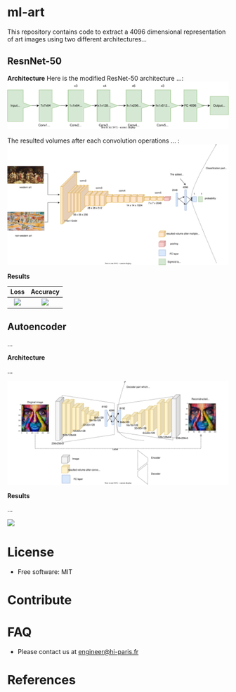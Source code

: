 # ml-art

This repository contains code to extract a 4096 dimensional representation of art images using two different architectures...

## ResnNet-50

**Architecture**
Here is the modified ResNet-50 architecture ...:
<img src="./imgs/resnet.svg">

The resulted volumes after each convolution operations ... :
<img src="./imgs/resnet_volumes.svg">

**Results**

Loss                    |  Accuracy
:----------------------:|:-------------------------:
<img src="/home/infres/ext-6343/venv_ml_art/ml-art/imgs/resnet_loss.png" width="425"/> | <img src="/home/infres/ext-6343/venv_ml_art/ml-art/imgs/resnet_accuracy.png" width="425"/> 


## Autoencoder

...

**Architecture**

...

<img src="./imgs/ae_volumes.svg">

**Results**

 ...
 
<img src="/home/infres/ext-6343/venv_ml_art/ml-art/imgs/ae_loss.png" width="425"/> 


# License

* Free software: MIT

# Contribute

# FAQ

* Please contact us at [engineer@hi-paris.fr](engineer@hi-paris.fr)

# References